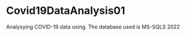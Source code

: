 # Covid19DataAnalysis01

<p>
Analysying COVID-19 data using.
The database used is MS-SQLS 2022
</p>
